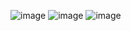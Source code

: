 ![image](https://github.com/user-attachments/assets/367bbc4d-ad0f-459c-b04c-4b22d277f2e3)
![image](https://github.com/user-attachments/assets/3a93fad8-ec90-4ac6-92e3-a674e5b7df18)
![image](https://github.com/user-attachments/assets/d894f90a-2a6a-4b44-83eb-381789f7dc7e)

